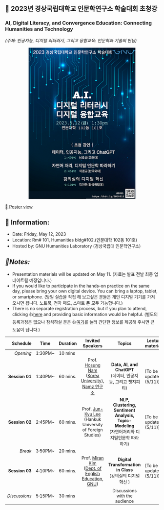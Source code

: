 ## 🌿 2023년 경상국립대학교 인문학연구소 학술대회 초청강
### AI, Digital Literacy, and Convergence Education: Connecting Humanities and Technology
_(주제: 인공지능, 디지털 리터러시, 그리고 융합교육: 인문학과 기술의 만남)_

<p align="center">
  <img src="poster_small.png" width="350" title="hover text">
</p>

[🔎 Poster view](https://github.com/MK316/workshops/blob/main/20230512_GNU/images/GNU0523_poster.png)
## 🌱 Information:
+ Date: Friday, May 12, 2023
+ Location: Rm# 101, Humanities bldg#102.(인문대학 102동 101호)
+ Hosted by: GNU Humanities Laboratory (경상국립대 인문학연구소)

## _🌱Notes:_  
+ Presentation materials will be updated on May 11. (자료는 발표 전날 최종 업데이트될 예정입니다.) 
+ If you would like to participate in the hands-on practice on the same day, please bring your own digital device. You can bring a laptop, tablet, or smartphone. (당일 실습을 직접 해 보고싶은 분들은 개인 디지털 기기를 가져오시면 됩니다. 노트북, 전자 패드, 스마트 폰 모두 가능합니다.)
+ There is no separate registration process, but if you plan to attend, clicking 👍[here](https://forms.gle/2Txq7cp3Vugfs88H9) and providing basic information would be helpful. (별도의 등록과정은 없으나 참석하실 분은 👍[여기](https://forms.gle/2Txq7cp3Vugfs88H9)를 눌러 간단한 정보를 제공해 주시면 큰 도움이 됩니다.)

|Schedule | Time | Duration | Invited Speakers | Topics | Lecture materials |
|--:|--|--|:--:|:--:|--|
|_Opening_| 1:30PM~ | 10 mins | |  ||
|**Session 01** |1:40PM~  | 60 mins.| Prof. [Hosung Nam](https://github.com/hsnam95) <Br>([Korea University](https://english.korea.ac.kr/english/about/professor.do)),<br>[Namz 연구소](https://www.youtube.com/@namz8170/featured) |  **Data, AI, and ChatGPT** <br>(데이터, 인공지능, 그리고 챗지피티) | [To be updated (5/11)]|
|**Session 02** |2:45PM~  | 60 mins.| Prof. [Jun-Kyu Lee](http://builder.hufs.ac.kr/user/indexSub.action?codyMenuSeq=81372758&siteId=gse2&menuType=T&uId=1&sortChar=A&linkUrl=1_4.html&mainFrame=right#gse2_09) <br>(Hankuk University of Foreign Studies) |**NLP, Clustering, Sentiment Analysis, Topic-Modeling** <br>(자연어처리와 디지털인문학 따라하기) |[To be updated (5/11)]|
|_Break_| 3:50PM~  |20 mins.  |||
|**Session 03** |4:10PM~ | 60 mins.| Prof. [Miran Kim](https://github.com/MK316) <br>([Dept. of English Education, GNU](https://www.gnu.ac.kr/englishedu/pi/prfsr/selectPrfsrIntrdView.do?mi=7463&ctgrySn=1403)) | **Digital Transformation in Class** <br>(강의실의 디지털 혁신 ) |[To be updated (5/11)]|
| _Discussions_| 5:15PM~ | 30 mins|  |Discussions with the audience ||


